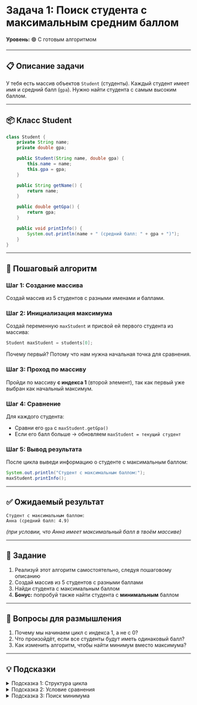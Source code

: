 # Задача 1: Поиск студента с максимальным средним баллом

**Уровень:** 🟢 С готовым алгоритмом

---

## 📋 Описание задачи

У тебя есть массив объектов `Student` (студенты). Каждый студент имеет имя и средний балл (`gpa`). Нужно найти студента с самым высоким баллом.

---

## 📦 Класс Student

```java
class Student {
    private String name;
    private double gpa;

    public Student(String name, double gpa) {
        this.name = name;
        this.gpa = gpa;
    }

    public String getName() {
        return name;
    }

    public double getGpa() {
        return gpa;
    }

    public void printInfo() {
        System.out.println(name + " (средний балл: " + gpa + ")");
    }
}
```

---

## 🎯 Пошаговый алгоритм

### Шаг 1: Создание массива

Создай массив из 5 студентов с разными именами и баллами.

### Шаг 2: Инициализация максимума

Создай переменную `maxStudent` и присвой ей первого студента из массива:

```java
Student maxStudent = students[0];
```

Почему первый? Потому что нам нужна начальная точка для сравнения.

### Шаг 3: Проход по массиву

Пройди по массиву **с индекса 1** (второй элемент), так как первый уже выбран как начальный максимум.

### Шаг 4: Сравнение

Для каждого студента:

- Сравни его `gpa` с `maxStudent.getGpa()`
- Если его балл больше → обновляем `maxStudent = текущий студент`

### Шаг 5: Вывод результата

После цикла выведи информацию о студенте с максимальным баллом:

```java
System.out.println("Студент с максимальным баллом:");
maxStudent.printInfo();
```

---

## ✅ Ожидаемый результат

```
Студент с максимальным баллом:
Анна (средний балл: 4.9)
```

_(при условии, что Анна имеет максимальный балл в твоём массиве)_

---

## 💪 Задание

1. Реализуй этот алгоритм самостоятельно, следуя пошаговому описанию
2. Создай массив из 5 студентов с разными баллами
3. Найди студента с максимальным баллом
4. **Бонус:** попробуй также найти студента с **минимальным** баллом

---

## 🤔 Вопросы для размышления

1. Почему мы начинаем цикл с индекса 1, а не с 0?
2. Что произойдёт, если все студенты будут иметь одинаковый балл?
3. Как изменить алгоритм, чтобы найти минимум вместо максимума?

---

## 💡 Подсказки

<details>
<summary>Подсказка 1: Структура цикла</summary>

```java
for (int i = 1; i < students.length; i++) {
    // Сравнение и обновление maxStudent
}
```

</details>

<details>
<summary>Подсказка 2: Условие сравнения</summary>

```java
if (students[i].getGpa() > maxStudent.getGpa()) {
    maxStudent = students[i];
}
```

</details>

<details>
<summary>Подсказка 3: Поиск минимума</summary>

Для поиска минимума просто измени знак сравнения с `>` на `<`:

```java
if (students[i].getGpa() < minStudent.getGpa()) {
    minStudent = students[i];
}
```

</details>
